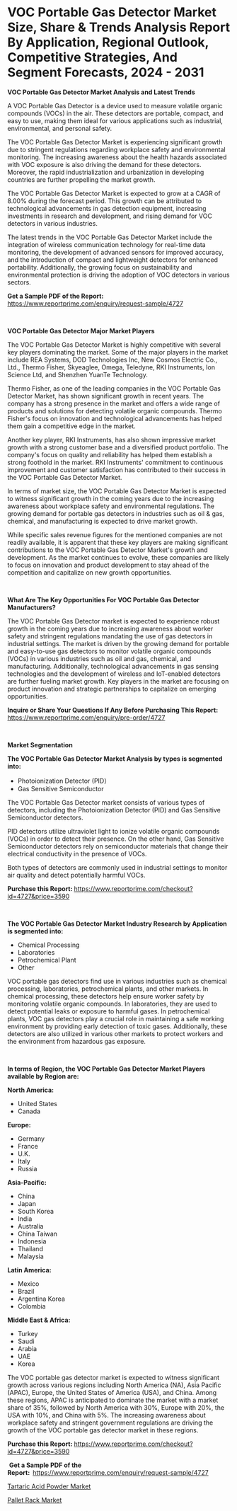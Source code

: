 <p><h1>VOC Portable Gas Detector Market Size, Share & Trends Analysis Report By Application, Regional Outlook, Competitive Strategies, And Segment Forecasts, 2024 - 2031</h1></p><p><strong>VOC Portable Gas Detector Market Analysis and Latest Trends</strong></p>
<p><p>A VOC Portable Gas Detector is a device used to measure volatile organic compounds (VOCs) in the air. These detectors are portable, compact, and easy to use, making them ideal for various applications such as industrial, environmental, and personal safety.</p><p>The VOC Portable Gas Detector Market is experiencing significant growth due to stringent regulations regarding workplace safety and environmental monitoring. The increasing awareness about the health hazards associated with VOC exposure is also driving the demand for these detectors. Moreover, the rapid industrialization and urbanization in developing countries are further propelling the market growth.</p><p>The VOC Portable Gas Detector Market is expected to grow at a CAGR of 8.00% during the forecast period. This growth can be attributed to technological advancements in gas detection equipment, increasing investments in research and development, and rising demand for VOC detectors in various industries.</p><p>The latest trends in the VOC Portable Gas Detector Market include the integration of wireless communication technology for real-time data monitoring, the development of advanced sensors for improved accuracy, and the introduction of compact and lightweight detectors for enhanced portability. Additionally, the growing focus on sustainability and environmental protection is driving the adoption of VOC detectors in various sectors.</p></p>
<p><strong>Get a Sample PDF of the Report:&nbsp;</strong> <a href="https://www.reportprime.com/enquiry/request-sample/4727">https://www.reportprime.com/enquiry/request-sample/4727</a></p>
<p>&nbsp;</p>
<p><strong>VOC Portable Gas Detector Major Market Players</strong></p>
<p><p>The VOC Portable Gas Detector Market is highly competitive with several key players dominating the market. Some of the major players in the market include REA Systems, DOD Technologies Inc, New Cosmos Electric Co., Ltd., Thermo Fisher, Skyeaglee, Omega, Teledyne, RKI Instruments, Ion Science Ltd, and Shenzhen YuanTe Technology. </p><p>Thermo Fisher, as one of the leading companies in the VOC Portable Gas Detector Market, has shown significant growth in recent years. The company has a strong presence in the market and offers a wide range of products and solutions for detecting volatile organic compounds. Thermo Fisher's focus on innovation and technological advancements has helped them gain a competitive edge in the market. </p><p>Another key player, RKI Instruments, has also shown impressive market growth with a strong customer base and a diversified product portfolio. The company's focus on quality and reliability has helped them establish a strong foothold in the market. RKI Instruments' commitment to continuous improvement and customer satisfaction has contributed to their success in the VOC Portable Gas Detector Market. </p><p>In terms of market size, the VOC Portable Gas Detector Market is expected to witness significant growth in the coming years due to the increasing awareness about workplace safety and environmental regulations. The growing demand for portable gas detectors in industries such as oil & gas, chemical, and manufacturing is expected to drive market growth. </p><p>While specific sales revenue figures for the mentioned companies are not readily available, it is apparent that these key players are making significant contributions to the VOC Portable Gas Detector Market's growth and development. As the market continues to evolve, these companies are likely to focus on innovation and product development to stay ahead of the competition and capitalize on new growth opportunities.</p></p>
<p>&nbsp;</p>
<p><strong>What Are The Key Opportunities For VOC Portable Gas Detector Manufacturers?</strong></p>
<p><p>The VOC Portable Gas Detector market is expected to experience robust growth in the coming years due to increasing awareness about worker safety and stringent regulations mandating the use of gas detectors in industrial settings. The market is driven by the growing demand for portable and easy-to-use gas detectors to monitor volatile organic compounds (VOCs) in various industries such as oil and gas, chemical, and manufacturing. Additionally, technological advancements in gas sensing technologies and the development of wireless and IoT-enabled detectors are further fueling market growth. Key players in the market are focusing on product innovation and strategic partnerships to capitalize on emerging opportunities.</p></p>
<p><strong>Inquire or Share Your Questions If Any Before Purchasing This Report:</strong> <a href="https://www.reportprime.com/enquiry/pre-order/4727">https://www.reportprime.com/enquiry/pre-order/4727</a></p>
<p>&nbsp;</p>
<p><strong>Market Segmentation</strong></p>
<p><strong>The VOC Portable Gas Detector Market Analysis by types is segmented into:</strong></p>
<p><ul><li>Photoionization Detector (PID）</li><li>Gas Sensitive Semiconductor</li></ul></p>
<p><p>The VOC Portable Gas Detector market consists of various types of detectors, including the Photoionization Detector (PID) and Gas Sensitive Semiconductor detectors. </p><p>PID detectors utilize ultraviolet light to ionize volatile organic compounds (VOCs) in order to detect their presence. On the other hand, Gas Sensitive Semiconductor detectors rely on semiconductor materials that change their electrical conductivity in the presence of VOCs.</p><p>Both types of detectors are commonly used in industrial settings to monitor air quality and detect potentially harmful VOCs.</p></p>
<p><strong>Purchase this Report:&nbsp;</strong><a href="https://www.reportprime.com/checkout?id=4727&price=3590">https://www.reportprime.com/checkout?id=4727&price=3590</a></p>
<p>&nbsp;</p>
<p><strong>The VOC Portable Gas Detector Market Industry Research by Application is segmented into:</strong></p>
<p><ul><li>Chemical Processing</li><li>Laboratories</li><li>Petrochemical Plant</li><li>Other</li></ul></p>
<p><p>VOC portable gas detectors find use in various industries such as chemical processing, laboratories, petrochemical plants, and other markets. In chemical processing, these detectors help ensure worker safety by monitoring volatile organic compounds. In laboratories, they are used to detect potential leaks or exposure to harmful gases. In petrochemical plants, VOC gas detectors play a crucial role in maintaining a safe working environment by providing early detection of toxic gases. Additionally, these detectors are also utilized in various other markets to protect workers and the environment from hazardous gas exposure.</p></p>
<p>&nbsp;</p>
<p><strong>In terms of Region, the VOC Portable Gas Detector Market Players available by Region are:</strong></p>
<p>
    <p> <strong> North America: </strong>
        <ul>
            <li>United States</li>
            <li>Canada</li>
        </ul>
        </p> 
    <p> <strong> Europe: </strong>
        <ul>
            <li>Germany</li>
            <li>France</li>
            <li>U.K.</li>
            <li>Italy</li>
            <li>Russia</li>
        </ul>
        </p> 
    <p> <strong> Asia-Pacific: </strong>
        <ul>
            <li>China</li>
            <li>Japan</li>
            <li>South Korea</li>
            <li>India</li>
            <li>Australia</li>
            <li>China Taiwan</li>
            <li>Indonesia</li>
            <li>Thailand</li>
            <li>Malaysia</li>
        </ul>
        </p> 
    <p> <strong> Latin America: </strong>
        <ul>
            <li>Mexico</li>
            <li>Brazil</li>
            <li>Argentina Korea</li>
            <li>Colombia</li>
        </ul>
        </p> 
    <p> <strong> Middle East & Africa: </strong>
        <ul>
            <li>Turkey</li>
            <li>Saudi</li>
            <li>Arabia</li>
            <li>UAE</li>
            <li>Korea</li>
        </ul>
    </p>
    </p>
<p><p>The VOC portable gas detector market is expected to witness significant growth across various regions including North America (NA), Asia Pacific (APAC), Europe, the United States of America (USA), and China. Among these regions, APAC is anticipated to dominate the market with a market share of 35%, followed by North America with 30%, Europe with 20%, the USA with 10%, and China with 5%. The increasing awareness about workplace safety and stringent government regulations are driving the growth of the VOC portable gas detector market in these regions.</p></p>
<p><strong>Purchase this Report: </strong><a href="https://www.reportprime.com/checkout?id=4727&price=3590">https://www.reportprime.com/checkout?id=4727&price=3590</a></p>
<p>&nbsp;<strong>Get a Sample PDF of the Report:&nbsp;&nbsp;</strong><a href="https://www.reportprime.com/enquiry/request-sample/4727">https://www.reportprime.com/enquiry/request-sample/4727</a></p>
<p><strong></strong></p>
<p><p><a href="https://thundering-castanet-c65.notion.site/Tartaric-Acid-Powder-Market-Research-Report-Forecasted-for-Period-from-2024-2031-by-Market-Type--b9eccd229b3c4058b94d729ada7e2ca6">Tartaric Acid Powder Market</a></p><p><a href="https://view.publitas.com/reportprime-1/pallet-rack-market-size-share-trends-analysis-report-by-material-by-type-by-end-user-by-region-and-segment-forecasts-2024-2031/">Pallet Rack Market</a></p></p>